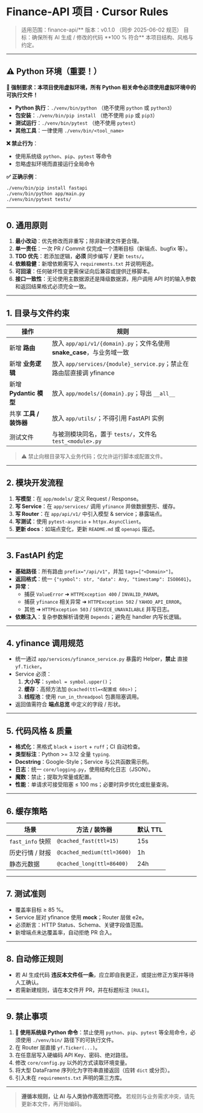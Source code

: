 # Finance-API 项目 · Cursor Rules

> 适用范围：finance-api/**
> 版本：v0.1.0 （同步 2025-06-02 规范）
> 目标：确保所有 AI 生成 / 修改的代码 **100 % 符合\*\* 本项目结构、风格与约定。

---

## ⚠️ Python 环境（重要！）

**🔴 强制要求：本项目使用虚拟环境，所有 Python 相关命令必须使用虚拟环境中的可执行文件！**

- **Python 执行**：`./venv/bin/python` （绝不使用 `python` 或 `python3`）
- **包安装**：`./venv/bin/pip install` （绝不使用 `pip` 或 `pip3`）
- **测试运行**：`./venv/bin/pytest` （绝不使用 `pytest`）
- **其他工具**：一律使用 `./venv/bin/<tool_name>`

**❌ 禁止行为**：

- 使用系统级 `python`、`pip`、`pytest` 等命令
- 忽略虚拟环境而直接运行全局命令

**✅ 正确示例**：

```bash
./venv/bin/pip install fastapi
./venv/bin/python app/main.py
./venv/bin/pytest tests/
```

---

## 0. 通用原则

1. **最小改动**：优先修改而非重写；除非新建文件更合理。
2. **单一责任**：一次 PR / Commit 仅完成一个清晰目标（新端点、bugfix 等）。
3. **TDD 优先**：若添加逻辑，**必须** 同步编写 / 更新 `tests/`。
4. **依赖稳健**：新增依赖需写入 `requirements.txt` 并说明用途。
5. **可回滚**：任何破坏性变更需保证向后兼容或提供迁移脚本。
6. **接口一致性**：无论使用主数据源还是降级数据源，用户调用 API 时的输入参数和返回结果格式必须完全一致。

---

## 1. 目录与文件约束

| 操作                   | 规则                                                                   |
| ---------------------- | ---------------------------------------------------------------------- |
| 新增 **路由**          | 放入 `app/api/v1/{domain}.py`；文件名使用 **snake_case**，与业务域一致 |
| 新增 **业务逻辑**      | 放入 `app/services/{module}_service.py`；禁止在路由层直接调 yfinance   |
| 新增 **Pydantic 模型** | 放入 `app/models/{domain}.py`；导出 `__all__`                          |
| 共享 **工具 / 装饰器** | 放入 `app/utils/`；不得引用 FastAPI 实例                               |
| 测试文件               | 与被测模块同名，置于 `tests/`，文件名 `test_<module>.py`               |

> ⚠️ 禁止向根目录写入业务代码；仅允许运行脚本或配置文件。

---

## 2. 模块开发流程

1. **写模型**：在 `app/models/` 定义 Request / Response。
2. **写 Service**：在 `app/services/` 调用 `yfinance` 并做数据整形、缓存。
3. **写 Router**：在 `app/api/v1/` 中引入模型 & service；暴露端点。
4. **写测试**：使用 `pytest-asyncio` + `httpx.AsyncClient`。
5. **更新 docs**：如端点变化，更新 `README.md` 或 `openapi` 描述。

---

## 3. FastAPI 约定

- **基础路径**：所有路由 `prefix="/api/v1"`，并加 `tags=["<Domain>"]`。
- **返回格式**：统一 `{"symbol": str, "data": Any, "timestamp": ISO8601}`。
- **异常**：
  - 捕获 `ValueError` ➜ `HTTPException 400` / `INVALID_PARAM`。
  - 捕获 `yfinance` 相关异常 ➜ `HTTPException 502` / `YAHOO_API_ERROR`。
  - 其他 ➜ `HTTPException 503` / `SERVICE_UNAVAILABLE` 并写日志。
- **依赖注入**：复杂参数解析请使用 `Depends`；避免在 handler 内写长逻辑。

---

## 4. yfinance 调用规范

- 统一通过 `app/services/yfinance_service.py` 暴露的 Helper，**禁止** 直接 `yf.Ticker`。
- Service 必须：
  1. **大小写**：`symbol = symbol.upper()`；
  2. **缓存**：高频方法加 `@cached(ttl=<配置或 60s>)`；
  3. **线程池**：使用 `run_in_threadpool` 包裹阻塞调用。
- 返回值需符合 **端点总览** 中定义的字段 / 形状。

---

## 5. 代码风格 & 质量

- **格式化**：黑格式 `black` + `isort` + `ruff`；CI 自动检查。
- **类型标注**：Python >= 3.12 全量 `typing`.
- **Docstring**：Google-Style；Service 与公共函数需示例。
- **日志**：统一 `core/logging.py`，使用结构化日志（JSON）。
- **魔数**：禁止；提取为常量或配置。
- **性能**：单请求可接受阻塞 ≤ 100 ms；必要时异步优化或批量查询。

---

## 6. 缓存策略

| 场景             | 方法 / 装饰器              | 默认 TTL |
| ---------------- | -------------------------- | -------- |
| `fast_info` 快照 | `@cached_fast(ttl=15)`     | 15s      |
| 历史行情 / 财报  | `@cached_medium(ttl=3600)` | 1h       |
| 静态元数据       | `@cached_long(ttl=86400)`  | 24h      |

---

## 7. 测试准则

- 覆盖率目标 ≥ 85 %。
- Service 层对 yfinance 使用 **mock**；Router 层做 e2e。
- 必须断言：HTTP Status、Schema、关键字段值范围。
- 新增端点未达覆盖率，自动拒绝 PR 合入。

---

## 8. 自动修正规则

- 若 AI 生成代码 **违反本文件任一条**，应立即自我更正，或提出修正方案并等待人工确认。
- 若需新建规则，请在本文件开 PR，并在标题标注 `[RULE]`。

---

## 9. 禁止事项

1. **🔴 使用系统级 Python 命令**：禁止使用 `python`、`pip`、`pytest` 等全局命令，必须使用 `./venv/bin/` 路径下的可执行文件。
2. 在 Router 层直接 `yf.Ticker(...)`。
3. 在任意层写入硬编码 API Key、密码、绝对路径。
4. 修改 `core/config.py` 以外的方式读取环境变量。
5. 将大型 DataFrame 序列化为字符串直接返回（应转 `dict` 或分页）。
6. 引入未在 `requirements.txt` 声明的第三方库。

---

> **遵循本规则，让 AI 与人类协作高效而可控。** 若规则与业务需求冲突，请先更新本文件，再开始编码。
